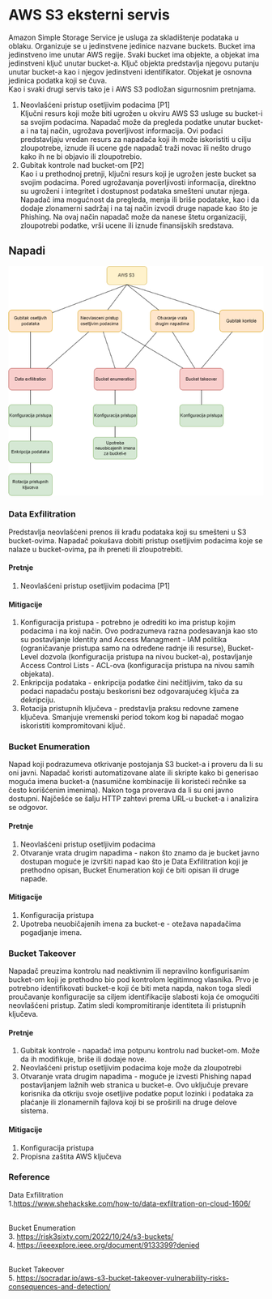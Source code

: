# AWS S3 eksterni servis

Amazon Simple Storage Service je usluga za skladištenje podataka u oblaku. Organizuje se u jedinstvene jedinice nazvane buckets. Bucket ima jedinstveno ime unutar AWS regije. Svaki bucket ima objekte, a objekat ima jedinstveni ključ unutar bucket-a. Ključ objekta predstavlja njegovu putanju unutar bucket-a kao i njegov jedinstveni identifikator. Objekat je osnovna jedinica podatka koji se čuva.<br>
Kao i svaki drugi servis tako je i AWS S3 podložan sigurnosnim pretnjama.
1. Neovlašćeni pristup osetljivim podacima [P1] <br>
Ključni resurs koji može biti ugrožen u okviru AWS S3 usluge su bucket-i sa svojim podacima. Napadač može da pregleda podatke unutar bucket-a i na taj način, ugrožava poverljivost informacija. Ovi podaci predstavljaju vredan resurs za napadača koji ih može iskoristiti u cilju zloupotrebe, iznude ili ucene gde napadač traži novac ili nešto drugo kako ih ne bi objavio ili zloupotrebio.
2. Gubitak kontrole nad bucket-om [P2] <br>
Kao i u prethodnoj pretnji, ključni resurs koji je ugrožen jeste bucket sa svojim podacima. Pored ugrožavanja poverljivosti informacija, direktno su ugroženi i integritet i dostupnost podataka smešteni unutar njega. Napadač ima mogućnost da pregleda, menja ili briše podatake, kao i da dodaje zlonamerni sadržaj i na taj način izvodi druge napade kao što je Phishing. Na ovaj način napadač može da nanese štetu organizaciji, zloupotrebi podatke, vrši ucene ili iznude finansijskih sredstava. 


## Napadi

![Stablo napada](https://github.com/vulinana/ZOSS-Projekat/blob/main/GlavniDeoSistema/AWS-S3/AWS-S3-attack-tree.drawio.png)

### Data Exfilitration

Predstavlja neovlašćeni prenos ili krađu podataka koji su smešteni u S3 bucket-ovima. Napadač pokušava dobiti pristup osetljivim podacima koje se nalaze u bucket-ovima, pa ih preneti ili zloupotrebiti.

#### Pretnje

1. Neovlašćeni pristup osetljivim podacima [P1]

#### Mitigacije

1. Konfiguracija pristupa - potrebno je odrediti ko ima pristup kojim podacima i na koji način. Ovo podrazumeva razna podesavanja kao sto su postavljanje Identity and Access Managment - IAM politika (ograničavanje pristupa samo na određene radnje ili resurse), Bucket-Level dozvola (konfiguracija pristupa na nivou bucket-a), postavljanje Access Control Lists - ACL-ova (konfiguracija pristupa na nivou samih objekata).
2. Enkripcija podataka - enkripcija podatke čini nečitljivim, tako da su podaci napadaču postaju beskorisni bez odgovarajućeg ključa za dekripciju.
3. Rotacija pristupnih ključeva - predstavlja praksu redovne zamene ključeva. Smanjuje vremenski period tokom kog bi napadač mogao iskoristiti kompromitovani ključ.

### Bucket Enumeration

Napad koji podrazumeva otkrivanje postojanja S3 bucket-a i proveru da li su oni javni. Napadač koristi automatizovane alate ili skripte kako bi generisao moguća imena bucket-a (nasumične kombinacije ili koristeći rečnike sa često korišćenim imenima). Nakon toga proverava da li su oni javno dostupni. Najčešće se šalju HTTP zahtevi prema URL-u bucket-a i analizira se odgovor.


#### Pretnje

1. Neovlašćeni pristup osetljivim podacima
2. Otvaranje vrata drugim napadima - nakon što znamo da je bucket javno dostupan moguće je izvršiti napad kao što je Data Exfilitration koji je prethodno opisan, Bucket Enumeration koji će biti opisan ili druge napade.

#### Mitigacije

1. Konfiguracija pristupa 
2. Upotreba neuobičajenih imena za bucket-e - otežava napadačima pogadjanje imena.

### Bucket Takeover

Napadač preuzima kontrolu nad neaktivnim ili nepravilno konfigurisanim bucket-om koji je prethodno bio pod kontrolom legitimnog vlasnika. Prvo je potrebno identifikovati bucket-e koji će biti meta napda, nakon toga sledi proučavanje konfiguracije sa ciljem identifikacije slabosti koja će omogućiti neovlašćeni pristup. Zatim sledi kompromitiranje identiteta ili pristupnih ključeva.

#### Pretnje

1. Gubitak kontrole - napadač ima potpunu kontrolu nad bucket-om. Može da ih modifikuje, briše ili dodaje nove.
2. Neovlašćeni pristup osetljivim podacima koje može da zloupotrebi
3. Otvaranje vrata drugim napadima - moguće je izvesti Phishing napad postavljanjem lažnih web stranica u bucket-e. Ovo uključuje prevare korisnika da otkriju svoje osetljive podatke poput lozinki i podataka za plaćanje ili zlonamernih fajlova koji bi se proširili na druge delove sistema.

#### Mitigacije 

1. Konfiguracija pristupa
2. Propisna zaštita AWS ključeva

### Reference
Data Exfilitration<br>
1.https://www.shehackske.com/how-to/data-exfiltration-on-cloud-1606/
   
<br>Bucket Enumeration<br>
3. https://risk3sixty.com/2022/10/24/s3-buckets/
<br>4. https://ieeexplore.ieee.org/document/9133399?denied

<br>Bucket Takeover<br>
5. https://socradar.io/aws-s3-bucket-takeover-vulnerability-risks-consequences-and-detection/
   



